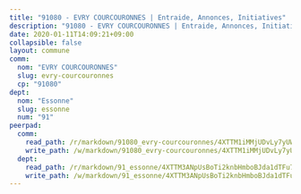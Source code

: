 ```yaml
---
title: "91080 - EVRY COURCOURONNES | Entraide, Annonces, Initiatives"
description: "91080 - EVRY COURCOURONNES | Entraide, Annonces, Initiatives"
date: 2020-01-11T14:09:21+09:00
collapsible: false
layout: commune
comm:
  nom: "EVRY COURCOURONNES"
  slug: evry-courcouronnes
  cp: "91080"
dept:
  nom: "Essonne"
  slug: essonne
  num: "91"
peerpad:
  comm:
    read_path: /r/markdown/91080_evry-courcouronnes/4XTTM1iMMjUDvLy7yUWoGAh554oNokwfNTGfU5wDy9eXkW8SX
    write_path: /w/markdown/91080_evry-courcouronnes/4XTTM1iMMjUDvLy7yUWoGAh554oNokwfNTGfU5wDy9eXkW8SX-K3TgTtvWsbisr6zYEkG3aAhFRMuhmehsJ71gxryXpmUcMLuK63rPebqHuZ2577cuNnQFoQTJVzjtitFdeKiLf6v89qt7h9GwREGFSCrSDuByz7Ra1ugNU4pXhMMavBmwd5ashuxw
  dept:
    read_path: /r/markdown/91_essonne/4XTTM3ANpUsBoTi2knbHmboBJda1dTFu7ky8ZK9dB2RyMMfWF
    write_path: /w/markdown/91_essonne/4XTTM3ANpUsBoTi2knbHmboBJda1dTFu7ky8ZK9dB2RyMMfWF-K3TgUyWqeJSocSvH4aaj1ao8GVHVL7XNdUYQ4QUUeH9BAdnr24zoBJ2C3FCPvjfnNG6dyrzadtyfizxGKpMjZFU9wDjSpA4g6VtDcxL8iEmbLsyV9TFoF7XzgcRopbNZHgpYvcW3
---
```


